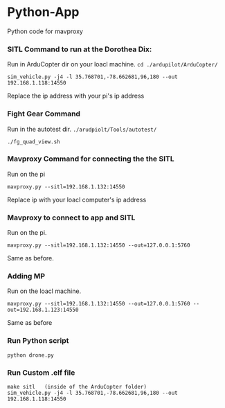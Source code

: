 # Python-App
Python code for mavproxy

### SITL Command to run at the Dorothea Dix:


Run in ArduCopter dir on your loacl machine. ```cd ./ardupilot/ArduCopter/```
```
sim_vehicle.py -j4 -l 35.768701,-78.662681,96,180 --out 192.168.1.118:14550
```
Replace the ip address with your pi's ip address

### Fight Gear Command

Run in the autotest dir. ```./arudpiolt/Tools/autotest/```

```
./fg_quad_view.sh
```
### Mavproxy Command for connecting the the SITL

Run on the pi
```
mavproxy.py --sitl=192.168.1.132:14550
```
Replace ip with your loacl computer's ip address
### Mavproxy to connect to app and SITL

Run on the pi.

```
mavproxy.py --sitl=192.168.1.132:14550 --out=127.0.0.1:5760
```
Same as before. 

### Adding MP

Run on the loacl machine.
```
mavproxy.py --sitl=192.168.1.132:14550 --out=127.0.0.1:5760 --out=192.168.1.123:14550
```
Same as before

### Run Python script
```
python drone.py
```
### Run Custom .elf file
```
make sitl   (inside of the ArduCopter folder)
sim_vehicle.py -j4 -l 35.768701,-78.662681,96,180 --out 192.168.1.118:14550
```



